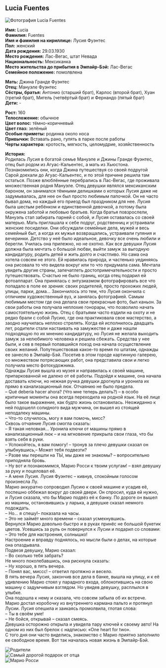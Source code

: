 ## Lucia Fuentes

![Фотография Lucia Fuentes](https://user-images.githubusercontent.com/24465747/38328278-24d9e2f4-3853-11e8-892f-58dd23cb0814.jpg)

**Имя:** Lucia  
**Фамилия:** Fuentes  
**Имя и фамилия на кириллице:** Лусия Фуэнтес  
**Пол:** женский  
**Дата рождения:** 29.03.1930  
**Место рождения:** Лас-Вегас, штат Невада  
**Национальность:** Мексиканка  
**Место жительства до прибытия в Эмпайр-Бэй:** Лас-Вегас  
**Семейное положение:** помолвлена

**Мать:** Джина Гранде Фуэнтес  
**Отец:** Мануэле Фуэнтес  
**Сёстры, братья:** Антонио (старший брат), Карлос (второй брат), Хуан (третий брат), Мигель (четвёртый брат) и Фернандо (пятый брат)  
**Дети:** -

**Рост:** 160  
**Телосложение:** обычное  
**Цвет волос:** тёмно-коричневый  
**Цвет глаз:** зелёный  
**Особые приметы:** родинка около носа  
**Привычки:** Вставать рано, гулять в парке после работы  
**Черты характера:** кротость, мягкость, целомудрие, хозяйственность

**История:**  
Родилась Лусия в богатой семье Мануэле и Джины Гранде Фуэнтес, отец был родом из Агуас-Кальентес, а мать из Хьюстона. Познакомились они, когда Джина путешествуя со своей подругой Сарой доехали до Агуас-Кальентес, и по этой причине решила там остаться. Позже влюблённые перебрались в Лас-Вегас, где проживала множественная родня Мануэле. Отец девушки являлся мексиканским бароном, он занимался тёмными делишками о которых Лусия даже не задумывалась, для нее он был просто любимым папочкой. Он не часто бывал дома, но каждый его приезд был праздником для нее. Лусия была шестым ребёнком и единственной девочкой, а потому была окружена заботой и любовью братьев. Когда братья повзрослели, Мануэль стал забирать парней с собой, и Лусия оставалась со своей матерью. Мать приглашала к себе подруг, родственниц и устраивали женские посиделки. Они обсуждали семейные дела, мужей и весь семейный быт, а когда их мужья возвращались, устраивали гуляния и вечеринки. Детство у неё было идеальное, девочку все очень любили и берегли. Училась она прилежно, но не охотно. Как все девушки Лусия должна была мечтать о большой любви, выйти замуж за выгодную кандидатуру, родить детей и жить долго и счастливо. Но сама она хотела совсем не этого. Ей нравилась природа, и частенько уединяясь она рисовала то что видела вокруг или то что придумала сама. Мечтала увидеть другие страны, запечатлеть достопримечательности и просто путешествовать. Счастью не было границ, когда отец подарил ей фотоаппарат. Она принялась с энтузиазмом фотографировать все что попадало в поле ее зрения: своих родителей, просто прохожих людей, улицы, парки, дома... Закончилось это тем, что Лусия окончила с отличием художественный вуз, и занялась фотографией. Самым любимым местом где она делала свои прекрасные фото, был каньон. За свои работы она получала неплохие гонорары, что позволило начать самостоятельную жизнь. Отец с братьями часто ездили на охоту и не редко брали с собой Лусию, где она практиковала свое мастерство, а заодно научилась неплохо стрелять. Когда ей исполнилось двадцать лет, родители стали настаивать на замужестве и даже нашли подходящую по их мнению кандидатуру, но Лусия не желала выходить замуж за нелюбимого человека и решила сбежать. Средства у нее были, и сев в первый попавшийся поезд она начала осуществление своих желаний. Попутешествовав какое-то время по штатам, однажды ее занесло в Эмпайр-Бэй. Посетив в этом городе картинную галерею, со множеством потрясающих работ, она представила свои и легко получила место фотохудожника.  
Однажды Лусия вышла из музея и направилась к своей машине, припаркованной не далеко от её работы. Подойдя к машине, она начала доставать ключи, но нежная ручка девушки дрогнула и уронила их прямо в канализационный люк. Отчаянию не было предела.  
– Qué debería hacer ahora? (Что мне теперь делать?) – в особо критичные моменты она всегда переходила на родной язык. На её лице было такое выражение, как будто жизнь остановилась. Неожиданно к ней подошелл солидного вида мужчина, он вышел из стоящей неподалеку машины.  
– Что-то случилось, могу я вам помочь, мисс?  
Сквозь отчаяние Лусия смогла сказать:  
– Я такая неловкая... Уронила ключи от машины прямо в канализационный люк – и на мгновение прикрыла свои глаза, что бы взять себя в руки.  
– Успокойтесь, я вам помогу! – тронув за плечо девушки сказал он улыбнувшись,– Может тебя подвезти?  
– Разве мы перешли на ТЫ, мы даже не знакомы? – вопросительно приподняла бровь.  
– Ну вот и познакомимся, Марио Росси к твоим услугам! – взял девушку за руку и поцеловал её.  
– А меня Лусия. Лусия Фуэнтес – кивнув, спокойным голосом произнесла Лу.  
Марио аккуратно сопроводил Лусию к своей машине и усадив её, поспешно оббежал вокруг до своей двери. Он спросил, куда ей нужно, и Лусия сказала, что бы Марио подвёз её к банку. По дороге он вышел из машины, остановившись у ларька, а девушке сказал немного подождать.  
– Но… я спешу!– показала на часы.  
– Это не займёт много времени – сказал усмехнувшись.  
Вернулся Марио довольно быстро и в руках принёс не большой букетик цветов. Усевшись за руль он повернулся к Лусии и подарил со словами:  
– Это тебе для настроения, солнышко!  
Настроение и вправду поднялось, но мысли были о делах, на которые она опаздывала.  
Подвезя девушку, Марио сказал:  
– Во сколько тебя забрать?  
Не много поколебавшись, она рискнула сказать:  
– Ну хорошо, в пять вечера.  
– Понял вас, миссс! – ответил протяжно и весело.  
В пять вечера Лусия, закончив все дела в банке, вышла на улицу, и к её удивлению Марио стоял у парадного входа, облокотившись на свою машину с задумчивым взглядом. Но увидев девушку, расплылся в улыбке.  
Она подошла к нему и сказала, что совсем забыла об их встрече. Марио достал коробочку из внутреннего кармана пальто и протянул Лусии. Лусия опешила и заикаясь промолвила, глотая слова:  
– Ты в своём уме!  
– Не бойся, открывай – сказал смеясь.  
Девушка осторожно открыла и увидела пару ключей к своему авто! На одном из них был брелок с надписью: «One heart for two».  
С того дня они часто виделись, знакомство с Марио приятно заполнило ее свободное время. Вот так началась новая жизнь в Эмпайр-Бэй.

![Родители](https://user-images.githubusercontent.com/24465747/38328279-24fa5f66-3853-11e8-8fff-bc6915b5620f.jpg)  
![Самый дорогой подарок от отца](https://user-images.githubusercontent.com/24465747/38328280-251cb0a2-3853-11e8-95cd-b7dad153816b.jpg)  
![Марио Росси](https://user-images.githubusercontent.com/24465747/38328281-253f04b8-3853-11e8-8ace-7201dbc0c3dd.jpg)
